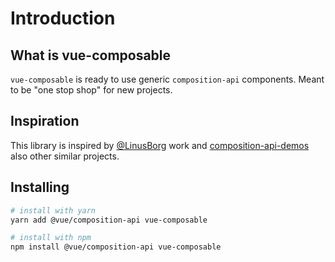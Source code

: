 # Introduction

## What is vue-composable

`vue-composable` is ready to use generic `composition-api` components. Meant to be "one stop shop" for new projects.

## Inspiration

This library is inspired by [@LinusBorg](https://github.com/LinusBorg) work and [composition-api-demos](https://github.com/LinusBorg/composition-api-demos) also other similar projects.

## Installing

```bash
# install with yarn
yarn add @vue/composition-api vue-composable

# install with npm
npm install @vue/composition-api vue-composable
```
